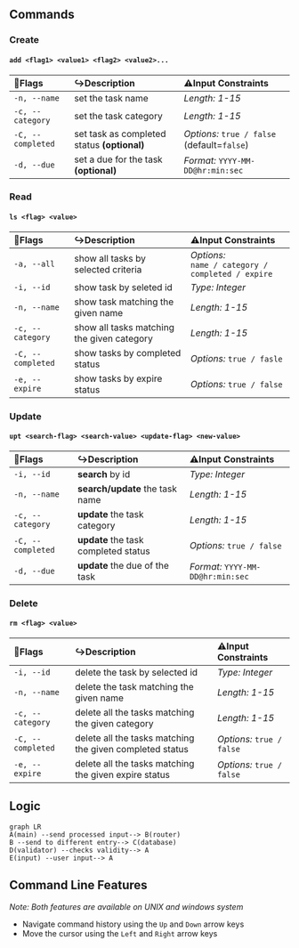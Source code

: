 Commands
---
### Create
#### `add <flag1> <value1> <flag2> <value2>...`
|🚩**Flags**|↪️**Description**|⚠️**Input Constraints**|
|:----------|:---------------|:---------------------|
|`-n, --name`|set the task name|*Length: 1-15*|
|`-c, --category`|set the task category|*Length: 1-15*|
|`-C, --completed`|set task as completed status **(optional)**|*Options:* `true / false` (default=`false`)|
|`-d, --due`|set a due for the task **(optional)**|*Format:* `YYYY-MM-DD@hr:min:sec`|
     
### Read
#### `ls <flag> <value>`
|🚩**Flags**|↪️**Description**|⚠️**Input Constraints**|
|:----------|:---------------|:---------------------|
|`-a, --all`|show all tasks by selected criteria|*Options:*<br>`name / category / completed / expire`|
|`-i, --id`|show task by seleted id|*Type: Integer*|
|`-n, --name`|show task matching the given name|*Length: 1-15*|
|`-c, --category`|show all tasks matching the given category|*Length: 1-15*|
|`-C, --completed`|show tasks by completed status|*Options:* `true / fasle`|
|`-e, --expire`|show tasks by expire status|*Options:* `true / false`|

### Update
#### `upt <search-flag> <search-value> <update-flag> <new-value>`
|🚩**Flags**|↪️**Description**|⚠️**Input Constraints**|
|:----------|:---------------|:---------------------|
|`-i, --id`|**search** by id|*Type: Integer*|
|`-n, --name`|**search/update** the task name|*Length: 1-15*|
|`-c, --category`|**update** the task category|*Length: 1-15*|
|`-C, --completed`|**update** the task completed status|*Options:* `true / false`|
|`-d, --due`|**update** the due of the task|*Format:* `YYYY-MM-DD@hr:min:sec`|

### Delete
#### `rm <flag> <value>`
|🚩**Flags**|↪️**Description**|⚠️**Input Constraints**|
|:----------|:---------------|:---------------------|
|`-i, --id`|delete the task by selected id|*Type: Integer*|
|`-n, --name`|delete the task matching the given name|*Length: 1-15*|
|`-c, --category`|delete all the tasks matching the given category|*Length: 1-15*|
|`-C, --completed`|delete all the tasks matching the given completed status|*Options:* `true / false`|
|`-e, --expire`|delete all the tasks matching the given expire status|*Options:* `true / false`|

Logic
---
```mermaid
graph LR
A(main) --send processed input--> B(router)
B --send to different entry--> C(database)
D(validator) --checks validity--> A
E(input) --user input--> A
```

Command Line Features 
---
*Note: Both features are available on UNIX and windows system*
- Navigate command history using the `Up` and `Down` arrow keys  
- Move the cursor using the `Left` and `Right` arrow keys



